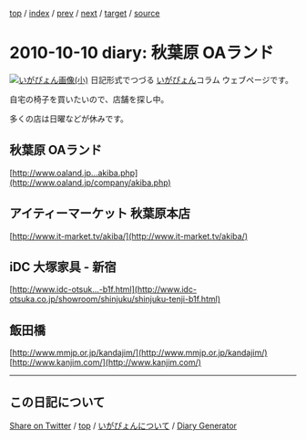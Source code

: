 [top](https://igapyon.github.io/diary/) 
 / [index](https://igapyon.github.io/diary/2010/index.html) 
 / [prev](https://igapyon.github.io/diary/2010/ig101009.html) 
 / [next](https://igapyon.github.io/diary/2010/ig101011.html) 
 / [target](https://igapyon.github.io/diary/2010/ig101010.html) 
 / [source](https://github.com/igapyon/diary/blob/gh-pages/2010/ig101010.html.src.md) 

2010-10-10 diary:  秋葉原 OAランド
=====================================================================================================
[![いがぴょん画像(小)](https://igapyon.github.io/diary/images/iga200306s.jpg "いがぴょん")](https://igapyon.github.io/diary/memo/memoigapyon.html) 日記形式でつづる [いがぴょん](https://igapyon.github.io/diary/memo/memoigapyon.html)コラム ウェブページです。

自宅の椅子を買いたいので、店舗を探し中。

多くの店は日曜などが休みです。


##  秋葉原 OAランド

[http://www.oaland.jp...akiba.php](http://www.oaland.jp/company/akiba.php)


##  アイティーマーケット 秋葉原本店

[http://www.it-market.tv/akiba/](http://www.it-market.tv/akiba/)


##  iDC 大塚家具 - 新宿

[http://www.idc-otsuk...-b1f.html](http://www.idc-otsuka.co.jp/showroom/shinjuku/shinjuku-tenji-b1f.html)


##  飯田橋

[http://www.mmjp.or.jp/kandajim/](http://www.mmjp.or.jp/kandajim/)
[http://www.kanjim.com/](http://www.kanjim.com/)



----------------------------------------------------------------------------------------------------

## この日記について

[Share on Twitter](https://twitter.com/intent/tweet?hashtags=igapyon%2Cdiary%2C%E3%81%84%E3%81%8C%E3%81%B4%E3%82%87%E3%82%93&text=+%E7%A7%8B%E8%91%89%E5%8E%9F+OA%E3%83%A9%E3%83%B3%E3%83%89&url=https%3A%2F%2Figapyon.github.io%2Fdiary%2F2010%2Fig101010.html) / [top](https://igapyon.github.io/diary/) / [いがぴょんについて](https://igapyon.github.io/diary/memo/memoigapyon.html) / [Diary Generator](https://github.com/igapyon/igapyonv3)
